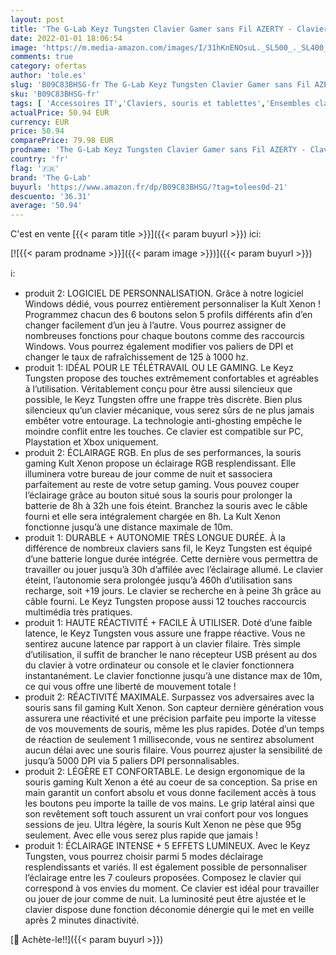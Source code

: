 ```yaml
---
layout: post
title: 'The G-Lab Keyz Tungsten Clavier Gamer sans Fil AZERTY - Clavier Gamer Rétroéclairé & Kult Xenon Souris Gamer sans Fil Rechargeable - Souris Gaming Wireless Haute Performance 5000 DPI  LED RGB'
date: 2022-01-01 18:06:54
image: 'https://m.media-amazon.com/images/I/31hKnENOsuL._SL500_._SL400_.jpg'
comments: true
category: ofertas
author: 'tole.es'
slug: 'B09C83BHSG-fr The G-Lab Keyz Tungsten Clavier Gamer sans Fil AZERTY -...'
sku: 'B09C83BHSG-fr'
tags: [ 'Accessoires IT','Claviers, souris et tablettes','Ensembles clavier et souris','Informatique','the g-lab', ]
actualPrice: 50.94 EUR
currency: EUR
price: 50.94
comparePrice: 79.98 EUR
prodname: 'The G-Lab Keyz Tungsten Clavier Gamer sans Fil AZERTY - Clavier Gamer Rétroéclairé & Kult Xenon Souris Gamer sans Fil Rechargeable - Souris Gaming Wireless Haute Performance 5000 DPI  LED RGB'
country: 'fr'
flag: '🇫🇷'
brand: 'The G-Lab'
buyurl: 'https://www.amazon.fr/dp/B09C83BHSG/?tag=tolees0d-21'
descuento: '36.31'
average: '50.94'
---
```


C'est en vente [{{< param title >}}]({{< param buyurl >}}) ici:

[![{{< param prodname >}}]({{< param image >}})]({{< param buyurl >}})

ℹ️:

- produit 2: LOGICIEL DE PERSONNALISATION. Grâce à notre logiciel Windows dédié, vous pourrez entièrement personnaliser la Kult Xenon ! Programmez chacun des 6 boutons selon 5 profils différents afin d’en changer facilement d’un jeu à l’autre. Vous pourrez assigner de nombreuses fonctions pour chaque boutons comme des raccourcis Windows. Vous pourrez également modifier vos paliers de DPI et changer le taux de rafraîchissement de 125 à 1000 hz.
- produit 1: IDÉAL POUR LE TÉLÉTRAVAIL OU LE GAMING. Le Keyz Tungsten propose des touches extrêmement confortables et agréables à l’utilisation. Véritablement conçu pour être aussi silencieux que possible, le Keyz Tungsten offre une frappe très discrète. Bien plus silencieux qu’un clavier mécanique, vous serez sûrs de ne plus jamais embêter votre entourage. La technologie anti-ghosting empêche le moindre conflit entre les touches. Ce clavier est compatible sur PC, Playstation et Xbox uniquement.
- produit 2: ÉCLAIRAGE RGB. En plus de ses performances, la souris gaming Kult Xenon propose un éclairage RGB resplendissant. Elle illuminera votre bureau de jour comme de nuit et sassociera parfaitement au reste de votre setup gaming. Vous pouvez couper l’éclairage grâce au bouton situé sous la souris pour prolonger la batterie de 8h à 32h une fois éteint. Branchez la souris avec le câble fourni et elle sera intégralement chargée en 8h. La Kult Xenon fonctionne jusqu’à une distance maximale de 10m.
- produit 1: DURABLE + AUTONOMIE TRÈS LONGUE DURÉE. À la différence de nombreux claviers sans fil, le Keyz Tungsten est équipé d’une batterie longue durée intégrée. Cette dernière vous permettra de travailler ou jouer jusqu’à 30h d’affilée avec l’éclairage allumé. Le clavier éteint, l’autonomie sera prolongée jusqu’à 460h d’utilisation sans recharge, soit +19 jours. Le clavier se recherche en à peine 3h grâce au câble fourni. Le Keyz Tungsten propose aussi 12 touches raccourcis multimédia très pratiques.
- produit 1: HAUTE RÉACTIVITÉ + FACILE À UTILISER. Doté d’une faible latence, le Keyz Tungsten vous assure une frappe réactive. Vous ne sentirez aucune latence par rapport à un clavier filaire. Très simple d’utilisation, il suffit de brancher le nano récepteur USB présent au dos du clavier à votre ordinateur ou console et le clavier fonctionnera instantanément. Le clavier fonctionne jusqu’à une distance max de 10m, ce qui vous offre une liberté de mouvement totale !
- produit 2: RÉACTIVITÉ MAXIMALE. Surpassez vos adversaires avec la souris sans fil gaming Kult Xenon. Son capteur dernière génération vous assurera une réactivité et une précision parfaite peu importe la vitesse de vos mouvements de souris, même les plus rapides. Dotée d’un temps de réaction de seulement 1 milliseconde, vous ne sentirez absolument aucun délai avec une souris filaire. Vous pourrez ajuster la sensibilité de jusqu’à 5000 DPI via 5 paliers DPI personnalisables.
- produit 2: LÉGÈRE ET CONFORTABLE. Le design ergonomique de la souris gaming Kult Xenon a été au coeur de sa conception. Sa prise en main garantit un confort absolu et vous donne facilement accès à tous les boutons peu importe la taille de vos mains. Le grip latéral ainsi que son revêtement soft touch assurent un vrai confort pour vos longues sessions de jeu. Ultra légère, la souris Kult Xenon ne pèse que 95g seulement. Avec elle vous serez plus rapide que jamais !
- produit 1: ÉCLAIRAGE INTENSE + 5 EFFETS LUMINEUX. Avec le Keyz Tungsten, vous pourrez choisir parmi 5 modes déclairage resplendissants et variés. Il est également possible de personnaliser l’éclairage entre les 7 couleurs proposées. Composez le clavier qui correspond à vos envies du moment. Ce clavier est idéal pour travailler ou jouer de jour comme de nuit. La luminosité peut être ajustée et le clavier dispose dune fonction déconomie dénergie qui le met en veille après 2 minutes dinactivité.

[🛒 Achète-le!!]({{< param buyurl >}})
